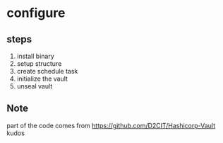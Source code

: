 # configure

## steps

1. install binary
2. setup structure
3. create schedule task
4. initialize the vault
5. unseal vault

## Note

part of the code comes from https://github.com/D2CIT/Hashicorp-Vault kudos
